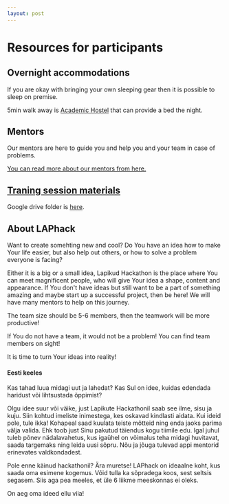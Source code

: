 ```yaml
---
layout: post
---
```


# Resources for participants

## Overnight accommodations
If you are okay with bringing your own sleeping gear then it is
  possible to sleep on premise.

5min walk away is [Academic Hostel](https://www.academichostel.com/)
  that can provide a bed the night.

## Mentors
Our mentors are here to guide you and help you and your
team in case of problems.

[You can read more about our mentors from here.](/2017/mentors)

## [Traning session materials](https://drive.google.com/open?id=0BzYluPq5cEhUekF6Z1BNMm91bDA)
Google drive folder is [here](https://drive.google.com/open?id=0BzYluPq5cEhUekF6Z1BNMm91bDA).

## About LAPhack
Want to create somehting new and cool?
Do You have an idea how to make Your life easier, but also help out others, or how to solve a problem everyone is facing?

Either it is a big or a small idea, Lapikud Hackathon is the place where You can meet magnificent people, who will give Your idea a shape, content and appearance. If You don't have ideas but still want to be a part of something amazing and maybe start up a successful project, then be here! We will have many mentors to help on this journey.

The team size should be 5-6 members, then the teamwork will be more productive!

If You do not have a team, it would not be a problem! You can find team members on sight!


It is time to turn Your ideas into reality!

#### Eesti keeles
Kas tahad luua midagi uut ja lahedat?
Kas Sul on idee, kuidas edendada haridust või lihtsustada õppimist?

Olgu idee suur või väike, just Lapikute Hackathonil saab see ilme, sisu ja kuju. Siin kohtud imeliste inimestega, kes oskavad kindlasti aidata.
Kui ideid pole, tule ikka! Kohapeal saad kuulata teiste mõtteid ning enda jaoks parima välja valida. Ehk toob just Sinu pakutud täiendus kogu tiimile edu.
Igal juhul tuleb põnev nädalavahetus, kus igaühel on võimalus teha midagi huvitavat, saada targemaks ning leida uusi sõpru. Nõu ja jõuga tulevad appi mentorid erinevates valdkondadest.

Pole enne käinud hackathonil? Ära muretse! LAPhack on ideaalne koht, kus saada oma esimene kogemus.
Võid tulla ka sõpradega koos, sest seltsis segasem. Siis aga pea meeles, et üle 6 liikme meeskonnas ei oleks.

On aeg oma ideed ellu viia!
